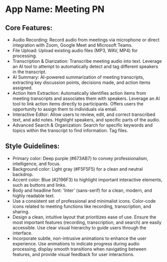 # **App Name**: Meeting PN

## Core Features:

- Audio Recording: Record audio from meetings via microphone or direct integration with Zoom, Google Meet and Microsoft Teams.
- File Upload: Upload existing audio files (MP3, WAV, MP4) for processing.
- Transcription & Diarization: Transcribe meeting audio into text. Leverage an AI tool to attempt to automatically detect and tag different speakers in the transcript.
- AI Summary: AI-powered summarization of meeting transcripts, extracting key discussion points, decisions made, and action items assigned.
- Action Item Extraction: Automatically identifies action items from meeting transcripts and associates them with speakers. Leverage an AI tool to link action items directly to participants. Offers users the opportunity to assign them to individuals via email.
- Interactive Editor: Allow users to review, edit, and correct transcribed text, and add notes. Highlight speakers, and specific parts of the audio.
- Advanced Search & Organization: Search for specific keywords and topics within the transcript to find information. Tag files.

## Style Guidelines:

- Primary color: Deep purple (#673AB7) to convey professionalism, intelligence, and focus.
- Background color: Light gray (#F5F5F5) for a clean and neutral backdrop.
- Accent color: Blue (#2196F3) to highlight important interactive elements, such as buttons and links.
- Body and headline font: 'Inter' (sans-serif) for a clean, modern, and highly readable text.
- Use a consistent set of professional and minimalist icons. Color-code icons related to meeting functions like recording, transcription, and sharing.
- Design a clean, intuitive layout that prioritizes ease of use. Ensure the most important features (recording, transcription, and search) are easily accessible. Use clear visual hierarchy to guide users through the interface.
- Incorporate subtle, non-intrusive animations to enhance the user experience. Use animations to indicate progress during audio processing, display smooth transitions when navigating between features, and provide visual feedback for user interactions.
